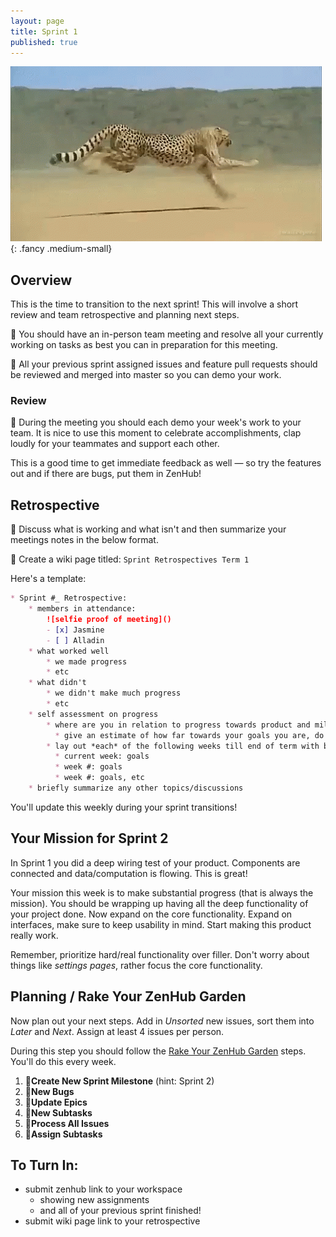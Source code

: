```yaml
---
layout: page
title: Sprint 1
published: true
---
```



![](img/cheetah.gif){: .fancy .medium-small}


## Overview 

This is the time to transition to the next sprint!  This will involve a short review and team retrospective and planning next steps. 

🚀 You should have an in-person team meeting and resolve all your currently working on tasks as best you can in preparation for this meeting.  

🚀 All your previous sprint assigned issues and feature pull requests should be reviewed and merged into master so you can demo your work.


### Review

🚀 During the meeting you should each demo your week's work to your team. It is nice to use this moment to celebrate accomplishments, clap loudly for your teammates and support each other.

This is a good time to get immediate feedback as well — so try the features out and if there are bugs, put them in ZenHub!

## Retrospective 

🚀 Discuss what is working and what isn't and then summarize your meetings notes in the below format.

🚀 Create a wiki page titled:  `Sprint Retrospectives Term 1`

Here's a template:

```markdown
* Sprint #_ Retrospective: 
    * members in attendance:
        ![selfie proof of meeting]()
        - [x] Jasmine
        - [ ] Alladin
    * what worked well
        * we made progress
        * etc
    * what didn't
        * we didn't make much progress
        * etc
    * self assessment on progress
        * where are you in relation to progress towards product and milestones? 
          * give an estimate of how far towards your goals you are, do you think you're on track? 
        * lay out *each* of the following weeks till end of term with brief goals for each
          * current week: goals
          * week #: goals
          * week #: goals, etc
    * briefly summarize any other topics/discussions
```

You'll update this weekly during your sprint transitions! 


## Your Mission for Sprint 2

In Sprint 1 you did a deep wiring test of your product. Components are connected and data/computation is flowing. This is great!

Your mission this week is to make substantial progress (that is always the mission).  You should be wrapping up having all the deep functionality of your project done.  Now expand on the core functionality. Expand on interfaces, make sure to keep usability in mind. Start making this product really work.  

Remember, prioritize hard/real functionality over filler. Don't worry about things like *settings pages*, rather focus the core functionality. 

## Planning / Rake Your ZenHub Garden

Now plan out your next steps.  Add in *Unsorted* new issues, sort them into *Later* and *Next*.  Assign at least 4 issues per person.

During this step you should follow the [Rake Your ZenHub Garden](wiring-start-sprint#rake-your-zenhub-garden) steps. You'll do this every week.

1. 🚀**Create New Sprint Milestone**  (hint: Sprint 2)
1. 🚀**New Bugs**
1. 🚀**Update Epics**
1. 🚀**New Subtasks**
1. 🚀**Process All Issues**
1. 🚀**Assign Subtasks**


## To Turn In:
* submit zenhub link to your workspace
    * showing new assignments
    * and all of your previous sprint finished!
* submit wiki page link to your retrospective
